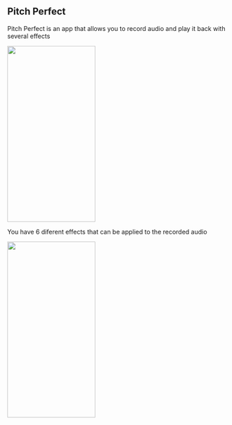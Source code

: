 
## Pitch Perfect

Pitch Perfect is an app that allows you to record audio and play it back with several effects

<img src="https://imgur.com/iaU3jyX.png" data-canonical-src="https://gyazo.com/eb5c5741b6a9a16c692170a41a49c858.png" width="200" height="400" />

You have 6 diferent effects that can be applied to the recorded audio

<img src="https://imgur.com/xghKiXh.png" data-canonical-src="https://gyazo.com/eb5c5741b6a9a16c692170a41a49c858.png" width="200" height="400" />
